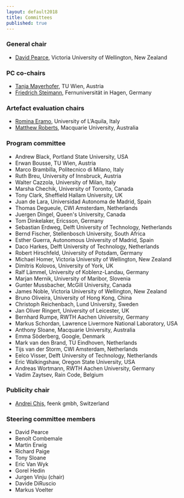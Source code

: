 ```yaml
---
layout: default2018
title: Committees
published: true
---
```


### General chair

* [David Pearce](http://homepages.ecs.vuw.ac.nz/~djp/), Victoria University of Wellington, New Zealand

### PC co-chairs

* [Tanja Mayerhofer](http://www.big.tuwien.ac.at/staff/tmayerhofer), TU Wien, Austria
* [Friedrich Steimann](https://www.fernuni-hagen.de/ps/team/friedrich.steimann.shtml), Fernuniversität in Hagen, Germany

### Artefact evaluation chairs

* [Romina Eramo](http://www.di.univaq.it/romina.eramo/), University of L’Aquila, Italy
* [Matthew Roberts](https://researchers.mq.edu.au/en/persons/matt-roberts), Macquarie University, Australia

### Program committee

* Andrew Black, Portland State University, USA
* Erwan Bousse, TU Wien, Austria
* Marco Brambilla, Politecnico di Milano, Italy
* Ruth Breu, University of Innsbruck, Austria
* Walter Cazzola, University of Milan, Italy
* Marsha Chechik, University of Toronto, Canada
* Tony Clark, Sheffield Hallam University, UK
* Juan de Lara, Universidad Autonoma de Madrid, Spain
* Thomas Degueule, CWI Amsterdam, Netherlands
* Juergen Dingel, Queen's University, Canada
* Tom Dinkelaker, Ericsson, Germany
* Sebastian Erdweg, Delft University of Technology, Netherlands
* Bernd Fischer, Stellenbosch University, South Africa
* Esther Guerra, Autonomous University of Madrid, Spain
* Daco Harkes, Delft University of Technology, Netherlands
* Robert Hirschfeld, University of Potsdam, Germany
* Michael Homer, Victoria University of Wellington, New Zealand
* Dimitris Kolovos, University of York, UK
* Ralf Lämmel, University of Koblenz-Landau, Germany
* Marjan Mernik, University of Maribor, Slovenia
* Gunter Mussbacher, McGill University, Canada
* James Noble, Victoria University of Wellington, New Zealand
* Bruno Oliveira, University of Hong Kong, China
* Christoph Reichenbach, Lund University, Sweden
* Jan Oliver Ringert, University of Leicester, UK
* Bernhard Rumpe, RWTH Aachen University, Germany
* Markus Schordan, Lawrence Livermore National Laboratory, USA
* Anthony Sloane, Macquarie University, Australia
* Emma Söderberg, Google, Denmark
* Mark van den Brand, TU Eindhoven, Netherlands
* Tijs van der Storm, CWI Amsterdam, Netherlands
* Eelco Visser, Delft University of Technology, Netherlands
* Eric Walkingshaw, Oregon State University, USA
* Andreas Wortmann, RWTH Aachen University, Germany
* Vadim Zaytsev, Rain Code, Belgium

### Publicity chair

* [Andrei Chiș](http://www.andreichis.com), feenk gmbh, Switzerland

### Steering committee members

* David Pearce
* Benoît Combemale
* Martin Erwig 
* Richard Paige
* Tony Sloane 
* Eric Van Wyk
* Gorel Hedin
* Jurgen Vinju (chair)
* Davide DiRuscio
* Markus Voelter

